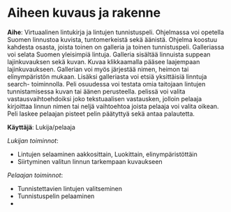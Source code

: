 # Aiheen kuvaus ja rakenne

**Aihe**: Virtuaalinen lintukirja ja lintujen tunnistuspeli. Ohjelmassa voi opetella Suomen linnustoa kuvista, tuntomerkeistä sekä äänistä. Ohjelma koostuu kahdesta osasta, joista toinen on galleria ja toinen tunnistuspeli. Galleriassa voi selata 
Suomen yleisimpiä lintuja. Galleria sisältää linnuista suppean lajinkuvauksen sekä kuvan. Kuvaa klikkaamalla pääsee laajempaan lajinkuvaukseen. Gallerian voi myös järjestää nimen, heimon tai elinympäristön mukaan. Lisäksi galleriasta voi etsiä yksittäisiä linntuja search- toiminnolla.
Peli osuudessa voi testata omia taitojaan lintujen tunnistamisessa kuvan tai äänen perusteella. pelissä voi valita vastausvaihtoehdoiksi joko tekstuaalisen vastausken, jolloin pelaaja kirjoittaa linnun nimen tai neljä vaihtoehtoa joista pelaaja voi valita oikean. Peli laskee pelaajan pisteet pelin päätyttyä sekä antaa palautetta. 

**Käyttäjä**: Lukija/pelaaja

*Lukijan toiminnot*:

* Lintujen selaaminen aakkosittain, Luokittain, elinympäristöttäin
* Siirtyminen valitun linnun tarkempaan kuvaukseen

*Pelaajan toiminnot*:
* Tunnistettavien lintujen valitseminen
* Tunnistuspelin pelaaminen
* 
